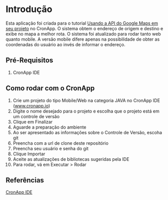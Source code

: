 # Introdução

Esta aplicação foi criada para o tutorial [Usando a API do Google Maps em seu projeto](https://docs.cronapp.io/display/CRON2/Usando+a+API+do+Google+Maps+em+seu+projeto) no CronApp. O sistema obtem o endereço de origem e destino e exibe no mapa a melhor rota. 
O sistema foi atualizado para rodar tanto web quanto mobile. A versão mobile difere apenas na possibilidade de obter as coordenadas do usuário ao invés de informar o endereço.

## Pré-Requisitos

1. CronApp IDE

## Como rodar com o CronApp

1. Crie um projeto do tipo Mobile/Web na categoria JAVA no CronApp IDE (www.cronapp.io)
2. Digite o nome desejado para o projeto e escolha que o projeto está em um controle de versão
3. Clique em Finalizar
4. Aguarde a preparação do ambiente
3. Ao ser apresentado as informações sobre o Controle de Versão, escoha git
4. Preencha com a url de clone deste repositório
5. Preencha seu usuário e senha do git
6. Clique Importar
7. Aceite as atualizações de bibliotecas sugeridas pela IDE
8. Para rodar, vá em Executar > Rodar

## Referências

[CronApp IDE](http://www.cronapp.io/)
